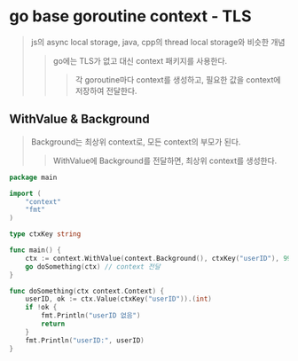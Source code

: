 # go base goroutine context - TLS

> js의 async local storage, java, cpp의 thread local storage와 비슷한 개념
>
> > go에는 TLS가 없고 대신 context 패키지를 사용한다.
> >
> > > 각 goroutine마다 context를 생성하고, 필요한 값을 context에 저장하여 전달한다.

## WithValue & Background

> Background는 최상위 context로, 모든 context의 부모가 된다.
>
> > WithValue에 Background를 전달하면, 최상위 context를 생성한다.

```go
package main

import (
	"context"
	"fmt"
)

type ctxKey string

func main() {
	ctx := context.WithValue(context.Background(), ctxKey("userID"), 99) // context 생성
	go doSomething(ctx) // context 전달
}

func doSomething(ctx context.Context) {
	userID, ok := ctx.Value(ctxKey("userID")).(int)
	if !ok {
		fmt.Println("userID 없음")
		return
	}
	fmt.Println("userID:", userID)
}
```
